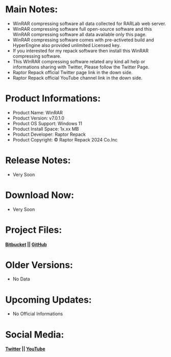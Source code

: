# Main Notes:
- WinRAR compressing software all data collected for RARLab web server.
- WinRAR compressing software full open-source software and this WinRAR compressing software all data available only this page.
- WinRAR compressing software comes with pre-activeted build and HyperEngine also provided unlimited Licensed key.
- If you interested for my repack software then install this WinRAR compressing software.
- This WInRAR compressing software related any kind all help or informations sharing with Twitter, Please follow the Twitter Page.
- Raptor Repack official Twitter page link in the down side.
- Raptor Repack official YouTube channel link in the down side. 

# Product Informations:
- Product Name: WinRAR
- Product Version: v7.0.1.0
- Product OS Support: Windows 11
- Product Install Space: 1x.xx MB
- Product Developer: Raptor Repack
- Product Copyright: © Raptor Repack 2024 Co.Inc

# Release Notes:
- Very Soon

# Download Now:
- Very Soon

# Project Files:
#### [Bitbucket](https://bitbucket.org/raptor_repack/winrar/src/WinRAR) || [GitHub](https://github.com/RaptorRepackHub/WinRAR)

# Older Versions:
- No Data

# Upcoming Updates:
- No Official Informations

# Social Media:
#### [Twitter](https://www.x.com/RaptorRepack) || [YouTube](https://www.youtube.com/@RaptorRepack)
